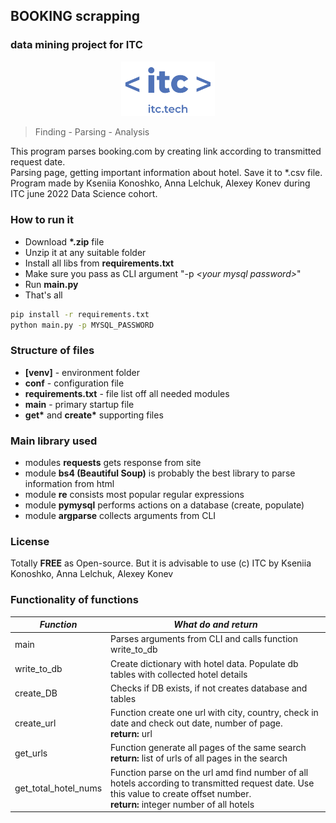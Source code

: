 ## BOOKING scrapping 
### data mining project for ITC
<p align="center">
<img src="img/ITC_logo.png" width=150></p>

> Finding - Parsing - Analysis

This program parses booking.com by creating  link according to transmitted request date. 
<br>Parsing page, getting important information about hotel. Save it to *.csv file. 
Program made by Kseniia Konoshko, Anna Lelchuk, Alexey Konev during ITC june 2022 Data Science cohort.

### How to run it
- Download __*.zip__ file
- Unzip it at any suitable folder
- Install all libs from __requirements.txt__
- Make sure you pass as CLI argument "-p <i>\<your mysql password></i>"
- Run __main.py__
- That's all
```bash
pip install -r requirements.txt
python main.py -p MYSQL_PASSWORD
```
### Structure of files
- __[venv]__ - environment folder
- __conf__ - configuration file
- __requirements.txt__ - file list off all needed modules
- __main__ - primary startup file
- __get*__ and __create*__ supporting files
### Main library used
- modules __requests__  gets response from site
- module __bs4 (Beautiful Soup)__ is probably the best library to parse information from html
- module __re__ consists most popular regular expressions 
- module __pymysql__ performs actions on a database (create, populate)
- module __argparse__ collects arguments from CLI

### License
Totally __FREE__ as Open-source. 
But it is advisable to use (c) ITC by Kseniia Konoshko, Anna Lelchuk, Alexey Konev
### Functionality of functions
| *Function*           | *What do and return*                                                                                                                                                                |
|----------------------|-------------------------------------------------------------------------------------------------------------------------------------------------------------------------------------|
| main                 | Parses arguments from CLI and calls function write_to_db                                                                                                                            |
| write_to_db          | Create dictionary with hotel data. Populate db tables with collected hotel details                                                                                                  |
| create_DB            | Checks if DB exists, if not creates database and tables                                                                                                                             |
| create_url           | Function create one url with city, country, check in date and check out date, number of page.<br/>**return:** url                                                                   |
| get_urls             | Function generate all pages of the same search<br/>**return:** list of urls of all pages in the search                                                                              |
| get_total_hotel_nums | Function parse on the url amd find number of all hotels according to transmitted request date. Use this value to create offset number.<br/>**return:** integer number of all hotels |

